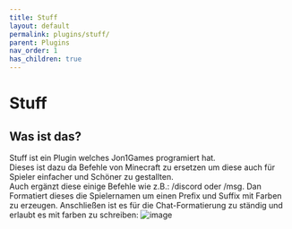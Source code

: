 ```yaml
---
title: Stuff
layout: default
permalink: plugins/stuff/
parent: Plugins
nav_order: 1
has_children: true
---
```


# Stuff

## Was ist das?

Stuff ist ein Plugin welches Jon1Games programiert hat.<br>
Dieses ist dazu da Befehle von Minecraft zu ersetzen um diese auch für Spieler einfacher und Schöner zu gestallten.<br>
Auch ergänzt diese einige Befehle wie z.B.: /discord oder /msg.
Dan Formatiert dieses die Spielernamen um einen Prefix und Suffix mit Farben zu erzeugen.
Anschließen ist es für die Chat-Formatierung zu ständig und erlaubt es mit farben zu schreiben:
![image](https://github.com/Jon1Games/GamingLoungeWiki/assets/118659471/ff32d6e4-7553-42a8-9827-f5a30a6a8bd2)
